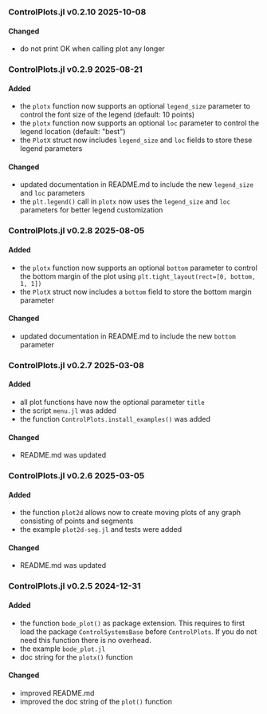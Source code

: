### ControlPlots.jl v0.2.10 2025-10-08
#### Changed
- do not print OK when calling plot any longer

### ControlPlots.jl v0.2.9 2025-08-21
#### Added
- the `plotx` function now supports an optional `legend_size` parameter to control the font size of the legend (default: 10 points)
- the `plotx` function now supports an optional `loc` parameter to control the legend location (default: "best")
- the `PlotX` struct now includes `legend_size` and `loc` fields to store these legend parameters
#### Changed
- updated documentation in README.md to include the new `legend_size` and `loc` parameters
- the `plt.legend()` call in `plotx` now uses the `legend_size` and `loc` parameters for better legend customization

### ControlPlots.jl v0.2.8 2025-08-05
#### Added
- the `plotx` function now supports an optional `bottom` parameter to control the bottom margin of the plot using `plt.tight_layout(rect=[0, bottom, 1, 1])`
- the `PlotX` struct now includes a `bottom` field to store the bottom margin parameter
#### Changed
- updated documentation in README.md to include the new `bottom` parameter

### ControlPlots.jl v0.2.7 2025-03-08
#### Added
- all plot functions have now the optional parameter `title`
- the script `menu.jl` was added
- the function `ControlPlots.install_examples()` was added
#### Changed
- README.md was updated

### ControlPlots.jl v0.2.6 2025-03-05
#### Added
- the function `plot2d` allows now to create moving plots of any graph consisting of points and segments
- the example `plot2d-seg.jl` and tests were added
#### Changed
- README.md was updated

### ControlPlots.jl v0.2.5 2024-12-31
#### Added
- the function `bode_plot()` as package extension. This requires to first load the package `ControlSystemsBase` before `ControlPlots`. If you do not need this function there is no overhead.
- the example `bode_plot.jl`
- doc string for the `plotx()` function
#### Changed
- improved README.md
- improved the doc string of the `plot()` function
